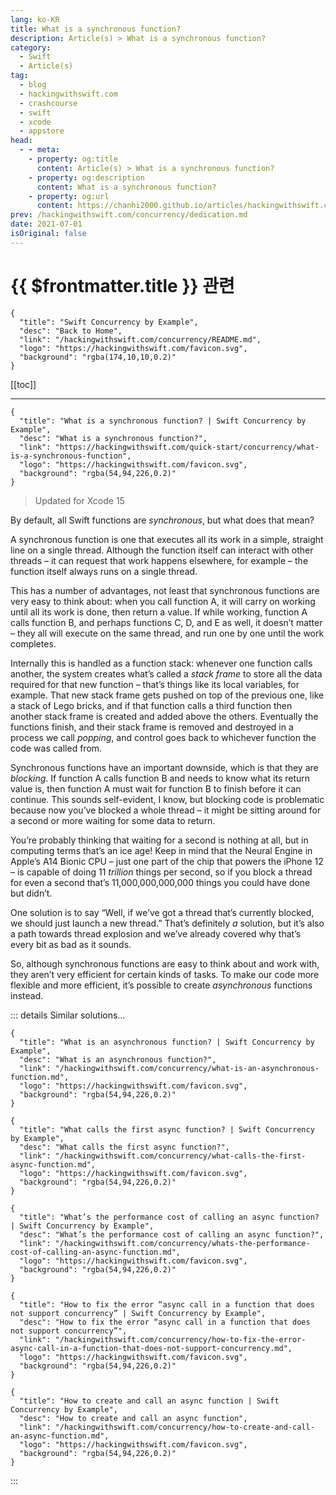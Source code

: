 ```yaml
---
lang: ko-KR
title: What is a synchronous function?
description: Article(s) > What is a synchronous function?
category:
  - Swift
  - Article(s)
tag: 
  - blog
  - hackingwithswift.com
  - crashcourse
  - swift
  - xcode
  - appstore
head:
  - - meta:
    - property: og:title
      content: Article(s) > What is a synchronous function?
    - property: og:description
      content: What is a synchronous function?
    - property: og:url
      content: https://chanhi2000.github.io/articles/hackingwithswift.com/concurrency/what-is-a-synchronous-function.html
prev: /hackingwithswift.com/concurrency/dedication.md
date: 2021-07-01
isOriginal: false
---
```


# {{ $frontmatter.title }} 관련

```component VPCard
{
  "title": "Swift Concurrency by Example",
  "desc": "Back to Home",
  "link": "/hackingwithswift.com/concurrency/README.md",
  "logo": "https://hackingwithswift.com/favicon.svg",
  "background": "rgba(174,10,10,0.2)"
}
```

[[toc]]

---

```component VPCard
{
  "title": "What is a synchronous function? | Swift Concurrency by Example",
  "desc": "What is a synchronous function?",
  "link": "https://hackingwithswift.com/quick-start/concurrency/what-is-a-synchronous-function", 
  "logo": "https://hackingwithswift.com/favicon.svg",
  "background": "rgba(54,94,226,0.2)"
}
```

> Updated for Xcode 15

By default, all Swift functions are *synchronous*, but what does that mean?

A synchronous function is one that executes all its work in a simple, straight line on a single thread. Although the function itself can interact with other threads – it can request that work happens elsewhere, for example – the function itself always runs on a single thread.

This has a number of advantages, not least that synchronous functions are very easy to think about: when you call function A, it will carry on working until all its work is done, then return a value. If while working, function A calls function B, and perhaps functions C, D, and E as well, it doesn’t matter – they all will execute on the same thread, and run one by one until the work completes.

Internally this is handled as a function stack: whenever one function calls another, the system creates what’s called a *stack frame* to store all the data required for that new function – that’s things like its local variables, for example. That new stack frame gets pushed on top of the previous one, like a stack of Lego bricks, and if that function calls a third function then another stack frame is created and added above the others. Eventually the functions finish, and their stack frame is removed and destroyed in a process we call *popping*, and control goes back to whichever function the code was called from.

Synchronous functions have an important downside, which is that they are *blocking*. If function A calls function B and needs to know what its return value is, then function A must wait for function B to finish before it can continue. This sounds self-evident, I know, but blocking code is problematic because now you’ve blocked a whole thread – it might be sitting around for a second or more waiting for some data to return.

You’re probably thinking that waiting for a second is nothing at all, but in computing terms that’s an ice age! Keep in mind that the Neural Engine in Apple’s A14 Bionic CPU – just one part of the chip that powers the iPhone 12 – is capable of doing 11 *trillion* things per second, so if you block a thread for even a second that’s 11,000,000,000,000 things you could have done but didn’t.

One solution is to say “Well, if we’ve got a thread that’s currently blocked, we should just launch a new thread.” That’s definitely *a* solution, but it’s also a path towards thread explosion and we’ve already covered why that’s every bit as bad as it sounds.

So, although synchronous functions are easy to think about and work with, they aren’t very efficient for certain kinds of tasks. To make our code more flexible and more efficient, it’s possible to create *asynchronous* functions instead.

::: details Similar solutions…

```component VPCard
{
  "title": "What is an asynchronous function? | Swift Concurrency by Example",
  "desc": "What is an asynchronous function?",
  "link": "/hackingwithswift.com/concurrency/what-is-an-asynchronous-function.md",
  "logo": "https://hackingwithswift.com/favicon.svg",
  "background": "rgba(54,94,226,0.2)"
}
```

```component VPCard
{
  "title": "What calls the first async function? | Swift Concurrency by Example",
  "desc": "What calls the first async function?",
  "link": "/hackingwithswift.com/concurrency/what-calls-the-first-async-function.md",
  "logo": "https://hackingwithswift.com/favicon.svg",
  "background": "rgba(54,94,226,0.2)"
}
```

```component VPCard
{
  "title": "What’s the performance cost of calling an async function? | Swift Concurrency by Example",
  "desc": "What’s the performance cost of calling an async function?",
  "link": "/hackingwithswift.com/concurrency/whats-the-performance-cost-of-calling-an-async-function.md",
  "logo": "https://hackingwithswift.com/favicon.svg",
  "background": "rgba(54,94,226,0.2)"
}
```

```component VPCard
{
  "title": "How to fix the error “async call in a function that does not support concurrency” | Swift Concurrency by Example",
  "desc": "How to fix the error “async call in a function that does not support concurrency”",
  "link": "/hackingwithswift.com/concurrency/how-to-fix-the-error-async-call-in-a-function-that-does-not-support-concurrency.md",
  "logo": "https://hackingwithswift.com/favicon.svg",
  "background": "rgba(54,94,226,0.2)"
}
```

```component VPCard
{
  "title": "How to create and call an async function | Swift Concurrency by Example",
  "desc": "How to create and call an async function",
  "link": "/hackingwithswift.com/concurrency/how-to-create-and-call-an-async-function.md",
  "logo": "https://hackingwithswift.com/favicon.svg",
  "background": "rgba(54,94,226,0.2)"
}
```

:::

